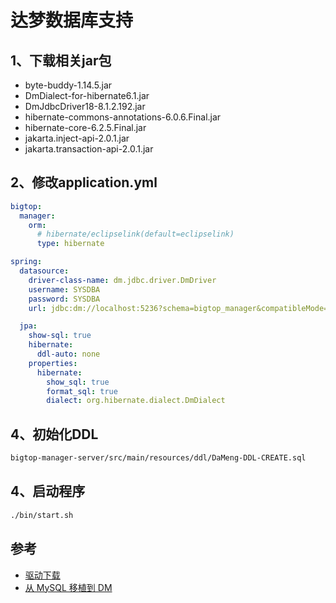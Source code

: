 # 达梦数据库支持

## 1、下载相关jar包
- byte-buddy-1.14.5.jar
- DmDialect-for-hibernate6.1.jar
- DmJdbcDriver18-8.1.2.192.jar
- hibernate-commons-annotations-6.0.6.Final.jar
- hibernate-core-6.2.5.Final.jar
- jakarta.inject-api-2.0.1.jar
- jakarta.transaction-api-2.0.1.jar

## 2、修改application.yml
```yaml
bigtop:
  manager:
    orm:
      # hibernate/eclipselink(default=eclipselink)
      type: hibernate

spring:
  datasource:
    driver-class-name: dm.jdbc.driver.DmDriver
    username: SYSDBA
    password: SYSDBA
    url: jdbc:dm://localhost:5236?schema=bigtop_manager&compatibleMode=mysql&ignoreCase=true&characterEncoding=PG_UTF8

  jpa:
    show-sql: true
    hibernate:
      ddl-auto: none
    properties:
      hibernate:
        show_sql: true
        format_sql: true
        dialect: org.hibernate.dialect.DmDialect

```

## 4、初始化DDL
```bash
bigtop-manager-server/src/main/resources/ddl/DaMeng-DDL-CREATE.sql
```


## 4、启动程序
```bash
./bin/start.sh
```


## 参考
- [驱动下载](https://eco.dameng.com/download/)
- [从 MySQL 移植到 DM](https://eco.dameng.com/document/dm/zh-cn/start/mysql_dm.html#3.4.1%20%E6%BA%90%E7%AB%AF%20MySQL%20%E5%87%86%E5%A4%87)